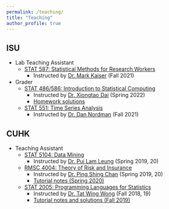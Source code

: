```yaml
---
permalink: /teaching/
title: "Teaching"
author_profile: true
---
```




## ISU
- Lab Teaching Assistant
    - [STAT 587: Statistical Methods for Research Workers](https://catalog.iastate.edu/search/?P=STAT%20587)
        - Instructed by [Dr. Mark Kaiser](https://www.stat.iastate.edu/people/mark-kaiser) (Fall 2021)
- Grader
    - [STAT 486/586: Introduction to Statistical Computing](https://catalog.iastate.edu/search/?P=STAT%20586)
        - Instructed by [Dr. Xiongtao Dai](https://publichealth.berkeley.edu/people/xiongtao-dai/) (Spring 2022)
        - [Homework solutions](https://yuhangtom.github.io/teaching/STAT486586_2022Spring)
    - [STAT 551: Time Series Analysis](https://catalog.iastate.edu/search/?P=STAT%20551)
        - Instructed by [Dr. Dan Nordman](https://www.stat.iastate.edu/people/dan-nordman) (Fall 2021)

## CUHK
- Teaching Assistant
    - [STAT 5104: Data Mining](https://www.sta.cuhk.edu.hk/programmes/postgraduate-studies-courses/#STAT5104)
        - Instructed by [Dr. Pui Lam Leung](http://www.sta.cuhk.edu.hk/peoples/plleung/) (Spring 2019, 20)
    - [RMSC 4004: Theory of Risk and Insurance](https://www.sta.cuhk.edu.hk/programmes/rmsc-courses/#RMSC4004)
        - Instructed by [Dr. Ping Shing Chan](http://www.sta.cuhk.edu.hk/peoples/pschan/) (Spring 2019, 20)
        - [Tutorial notes (Spring 2020)](https://yuhangtom.github.io/teaching/RMSC4004_2020Spring)
    - [STAT 2005: Programming Languages for Statistics](https://www.sta.cuhk.edu.hk/programmes/stat-courses/#STAT2005)
        - Instructed by [Dr. Tat Wing Wong](http://www.sta.cuhk.edu.hk/peoples/twwong/) (Fall 2018, 19)
        - [Tutorial notes and solutions (Fall 2019)](https://yuhangtom.github.io/teaching/STAT2005_2019Fall)
